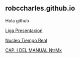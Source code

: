 ## robccharles.github.io
Hola github

[Liga Presentacion](https://robccharles.github.io/ResponsablidadInst.slides.html)

[Nucleo Tiempo Real](https://github.com/robccharles/NtrMx)

[CAP. I DEL MANUAL NtrMx](https://github.com/robccharles/NtrMx/blob/main/MANUAL/CAPIDEL-2.htm)
